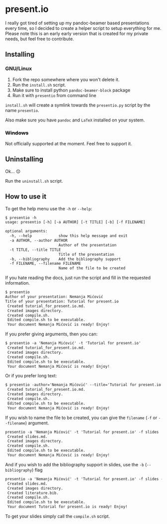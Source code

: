 # present.io

I really got tired of setting up my pandoc-beamer based presentations every time,
so I decided to create a helper script to setup everything for me. Please note
this is an early early version that is created for my private needs, but feel free to contribute.

## Installing

### GNU/Linux

1. Fork the repo somewhere where you won't delete it.
2. Run the `install.sh` script.
3. Make sure to install python `pandoc-beamer-block` package
4. Run it with `presentio` from command line

`install.sh` will create a symlink towards the `presentio.py` script by
the name `presentio`.

Also make sure you have `pandoc` and `LaTeX` installed on your system.

### ~~Windows~~
Not officially supported at the moment. Feel free to support it.

## Uninstalling
Ok... :pensive:

Run the `uninstall.sh` script.

## How to use it
To get the help menu use the `-h` or `--help`:
```txt
$ presentio -h
usage: presentio [-h] [-a AUTHOR] [-t TITLE] [-b] [-f FILENAME]

optional arguments:
  -h, --help            show this help message and exit
  -a AUTHOR, --author AUTHOR
                        Author of the presentation
  -t TITLE, --title TITLE
                        Title of the presentation
  -b, --bibliography    Add the bibliography support
  -f FILENAME, --filename FILENAME
                        Name of the file to be created

```

If you hate reading the docs, just run the script
and fill in the requested information.

```txt
$ presentio
Author of your presentation: Nemanja Mićović
Title of your presentation: Tutorial for present.io
 Created tutorial_for_present.io.md. 
 Created images directory. 
 Created compile.sh. 
 Edited compile.sh to be executable. 
 Your document Nemanja Mićović is ready! Enjoy!
```

If you prefer giving arguments, then you can:

```txt
$ presentio -a 'Nemanja Mićović' -t 'Tutorial for present.io'
 Created tutorial_for_present.io.md. 
 Created images directory. 
 Created compile.sh. 
 Edited compile.sh to be executable. 
 Your document Nemanja Mićović is ready! Enjoy! 
```

Or if you prefer long text:

```txt
$ presentio -author='Nemanja Mićović' --title='Tutorial for present.io'
 Created tutorial_for_present.io.md. 
 Created images directory. 
 Created compile.sh. 
 Edited compile.sh to be executable. 
 Your document Nemanja Mićović is ready! Enjoy! 
```

If you wish to name the file to be created,
you can give the `filename` (`-f` or `--filename`) argument.

```txt
presentio -a 'Nemanja Mićović' -t 'Tutorial for present.io' -f slides
 Created slides.md. 
 Created images directory. 
 Created compile.sh. 
 Edited compile.sh to be executable. 
 Your document Nemanja Mićović is ready! Enjoy!
```

And if you wish to add the bibliography support in slides, use the `-b` (`--bibliography`) flag

```txt
presentio -a 'Nemanja Mićović' -t 'Tutorial for present.io' -f slides -b
 Created slides.md. 
 Created images directory. 
 Created literature.bib. 
 Created compile.sh. 
 Edited compile.sh to be executable. 
 Your document Tutorial for present.io is ready! Enjoy! 
```

To get your slides simply call the `compile.sh` script.
